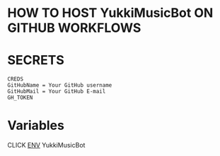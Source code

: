 # HOW TO HOST YukkiMusicBot ON GITHUB WORKFLOWS

# SECRETS
```  
CREDS
GitHubName = Your GitHub username
GitHubMail = Your GitHub E-mail
GH_TOKEN
```  
# Variables

CLICK [ENV](https://github.com/gsweq11/YukkiVip) YukkiMusicBot
  
  
